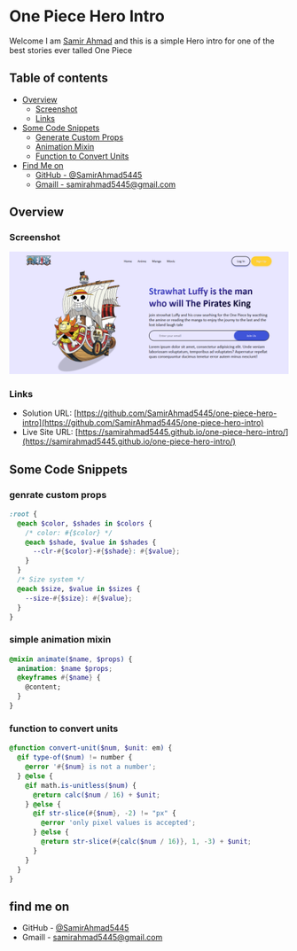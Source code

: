 # One Piece Hero Intro

Welcome I am [Samir Ahmad](samirahmad5445@gmail.com) and this is a simple Hero intro for one of the best stories ever talled One Piece

## Table of contents

- [Overview](#overview)
  - [Screenshot](#screenshot)
  - [Links](#links)
- [Some Code Snippets](#some-code-snippets)
  - [Generate Custom Props](#genrate-custom-props)
  - [Animation Mixin](#simple-animation-mixin)
  - [Function to Convert Units](#function-to-convert-units)
- [Find Me on](#find-me-on)
  - [GitHub - @SamirAhmad5445](https://github.com/SamirAhmad5445)
  - [Gmaill - samirahmad5445@gmail.com](samirahmad5445@gmail.com)

## Overview

### Screenshot

![tip-calculator-app](./images/Screenshot.png)

### Links

- Solution URL: [https://github.com/SamirAhmad5445/one-piece-hero-intro](https://github.com/SamirAhmad5445/one-piece-hero-intro)
- Live Site URL: [https://samirahmad5445.github.io/one-piece-hero-intro/](https://samirahmad5445.github.io/one-piece-hero-intro/)

## Some Code Snippets

### genrate custom props

```scss
:root {
  @each $color, $shades in $colors {
    /* color: #{$color} */
    @each $shade, $value in $shades {
      --clr-#{$color}-#{$shade}: #{$value};
    }
  }
  /* Size system */
  @each $size, $value in $sizes {
    --size-#{$size}: #{$value};
  }
}
```

### simple animation mixin

```scss
@mixin animate($name, $props) {
  animation: $name $props;
  @keyframes #{$name} {
    @content;
  }
}
```

### function to convert units

```scss
@function convert-unit($num, $unit: em) {
  @if type-of($num) != number {
    @error '#{$num} is not a number';
  } @else {
    @if math.is-unitless($num) {
      @return calc($num / 16) + $unit;
    } @else {
      @if str-slice(#{$num}, -2) != "px" {
        @error 'only pixel values is accepted';
      } @else {
        @return str-slice(#{calc($num / 16)}, 1, -3) + $unit;
      }
    }
  }
}
```

## find me on

- GitHub - [@SamirAhmad5445](https://github.com/SamirAhmad5445)
- Gmaill - [samirahmad5445@gmail.com](samirahmad5445@gmail.com)
